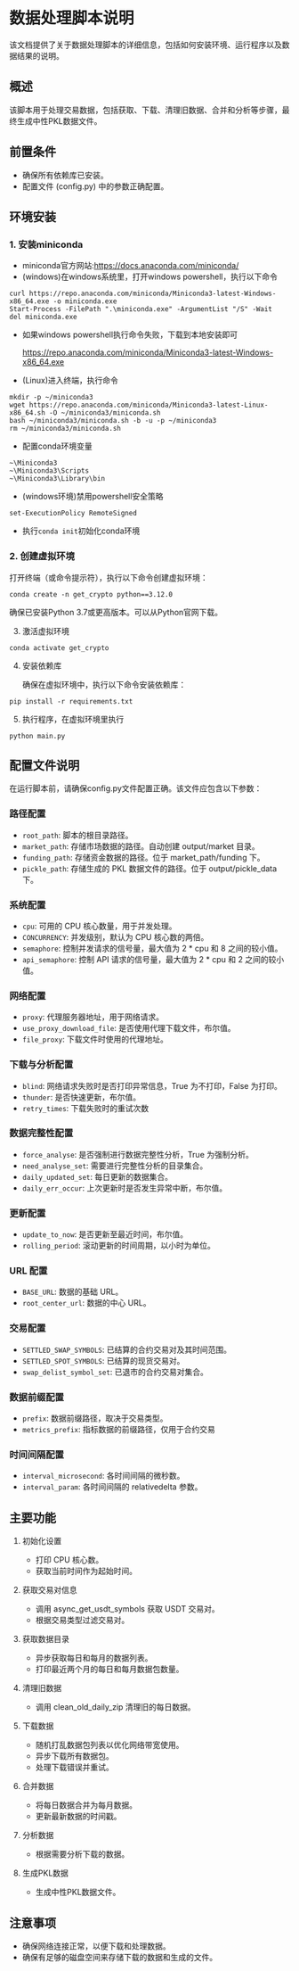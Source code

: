 # 数据处理脚本说明

该文档提供了关于数据处理脚本的详细信息，包括如何安装环境、运行程序以及数据结果的说明。

## 概述

该脚本用于处理交易数据，包括获取、下载、清理旧数据、合并和分析等步骤，最终生成中性PKL数据文件。

## 前置条件

* 确保所有依赖库已安装。
* 配置文件 (config.py) 中的参数正确配置。

## 环境安装

### 1. 安装miniconda
- miniconda官方网站:https://docs.anaconda.com/miniconda/
- (windows)在windows系统里，打开windows powershell，执行以下命令

```
curl https://repo.anaconda.com/miniconda/Miniconda3-latest-Windows-x86_64.exe -o miniconda.exe
Start-Process -FilePath ".\miniconda.exe" -ArgumentList "/S" -Wait
del miniconda.exe
```

- 如果windows powershell执行命令失败，下载到本地安装即可

    https://repo.anaconda.com/miniconda/Miniconda3-latest-Windows-x86_64.exe

- (Linux)进入终端，执行命令

```
mkdir -p ~/miniconda3
wget https://repo.anaconda.com/miniconda/Miniconda3-latest-Linux-x86_64.sh -O ~/miniconda3/miniconda.sh
bash ~/miniconda3/miniconda.sh -b -u -p ~/miniconda3
rm ~/miniconda3/miniconda.sh
```

- 配置conda环境变量

```
~\Miniconda3
~\Miniconda3\Scripts
~\Miniconda3\Library\bin
```

- (windows环境)禁用powershell安全策略

```
set-ExecutionPolicy RemoteSigned
```

- 执行```conda init```初始化conda环境


### 2. 创建虚拟环境

打开终端（或命令提示符），执行以下命令创建虚拟环境：

```
conda create -n get_crypto python==3.12.0
```

确保已安装Python 3.7或更高版本。可以从Python官网下载。

3. 激活虚拟环境

```
conda activate get_crypto
```

4. 安装依赖库
    
    确保在虚拟环境中，执行以下命令安装依赖库：
```
pip install -r requirements.txt
```

5. 执行程序，在虚拟环境里执行

```
python main.py
```

## 配置文件说明

在运行脚本前，请确保config.py文件配置正确。该文件应包含以下参数：

### 路径配置

- ```root_path```: 脚本的根目录路径。
- ```market_path```: 存储市场数据的路径。自动创建 output/market 目录。
- ```funding_path```: 存储资金数据的路径。位于 market_path/funding 下。
- ```pickle_path```: 存储生成的 PKL 数据文件的路径。位于 output/pickle_data 下。


### 系统配置

- ```cpu```: 可用的 CPU 核心数量，用于并发处理。
- ```CONCURRENCY```: 并发级别，默认为 CPU 核心数的两倍。
- ```semaphore```: 控制并发请求的信号量，最大值为 2 * cpu 和 8 之间的较小值。
- ```api_semaphore```: 控制 API 请求的信号量，最大值为 2 * cpu 和 2 之间的较小值。

### 网络配置

- ```proxy```: 代理服务器地址，用于网络请求。
- ```use_proxy_download_file```: 是否使用代理下载文件，布尔值。
- ```file_proxy```: 下载文件时使用的代理地址。

### 下载与分析配置

- ```blind```: 网络请求失败时是否打印异常信息，True 为不打印，False 为打印。
- ```thunder```: 是否快速更新，布尔值。
- ```retry_times```: 下载失败时的重试次数

### 数据完整性配置

- ```force_analyse```: 是否强制进行数据完整性分析，True 为强制分析。
- ```need_analyse_set```: 需要进行完整性分析的目录集合。
- ```daily_updated_set```: 每日更新的数据集合。
- ```daily_err_occur```: 上次更新时是否发生异常中断，布尔值。

### 更新配置

- ```update_to_now```: 是否更新至最近时间，布尔值。
- ```rolling_period```: 滚动更新的时间周期，以小时为单位。

### URL 配置

- ```BASE_URL```: 数据的基础 URL。
- ```root_center_url```: 数据的中心 URL。

### 交易配置

- ```SETTLED_SWAP_SYMBOLS```: 已结算的合约交易对及其时间范围。
- ```SETTLED_SPOT_SYMBOLS```: 已结算的现货交易对。
- ```swap_delist_symbol_set```: 已退市的合约交易对集合。

### 数据前缀配置

- ```prefix```: 数据前缀路径，取决于交易类型。
- ```metrics_prefix```: 指标数据的前缀路径，仅用于合约交易

### 时间间隔配置

- ```interval_microsecond```: 各时间间隔的微秒数。
- ```interval_param```: 各时间间隔的 relativedelta 参数。

## 主要功能

1. 初始化设置
    - 打印 CPU 核心数。
    - 获取当前时间作为起始时间。
2. 获取交易对信息
    - 调用 async_get_usdt_symbols 获取 USDT 交易对。
    - 根据交易类型过滤交易对。

3. 获取数据目录
    - 异步获取每日和每月的数据列表。
    - 打印最近两个月的每日和每月数据包数量。

4. 清理旧数据
    - 调用 clean_old_daily_zip 清理旧的每日数据。

5. 下载数据
    - 随机打乱数据包列表以优化网络带宽使用。
    - 异步下载所有数据包。
    - 处理下载错误并重试。

6. 合并数据
    - 将每日数据合并为每月数据。
    - 更新最新数据的时间戳。

7. 分析数据
    - 根据需要分析下载的数据。

8. 生成PKL数据
    - 生成中性PKL数据文件。

## 注意事项
- 确保网络连接正常，以便下载和处理数据。
- 确保有足够的磁盘空间来存储下载的数据和生成的文件。

